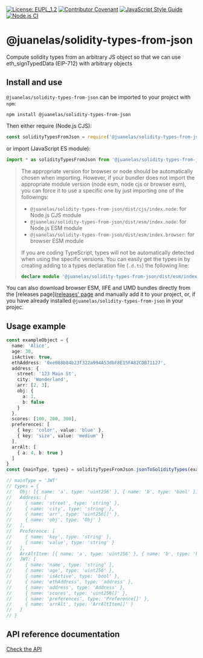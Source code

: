 [![License: EUPL_1.2](https://img.shields.io/badge/License-EUPL_1.2-yellow.svg)](LICENSE)
[![Contributor Covenant](https://img.shields.io/badge/Contributor%20Covenant-2.1-4baaaa.svg)](CODE_OF_CONDUCT.md)
[![JavaScript Style Guide](https://img.shields.io/badge/code_style-standard-brightgreen.svg)](https://standardjs.com)
[![Node.js CI](https://github.com/juanelas/solidity-types-from-json/actions/workflows/build-and-test.yml/badge.svg)](https://github.com/juanelas/solidity-types-from-json/actions/workflows/build-and-test.yml)

# @juanelas/solidity-types-from-json

Compute solidity types from an arbitrary JS object so that we can use eth_signTypedData (EIP-712) with arbitrary objects

## Install and use

`@juanelas/solidity-types-from-json` can be imported to your project with `npm`:

```console
npm install @juanelas/solidity-types-from-json
```

Then either require (Node.js CJS):

```javascript
const solidityTypesFromJson = require('@juanelas/solidity-types-from-json')
```

or import (JavaScript ES module):

```javascript
import * as solidityTypesFromJson from '@juanelas/solidity-types-from-json'
```

> The appropriate version for browser or node should be automatically chosen when importing. However, if your bundler does not import the appropriate module version (node esm, node cjs or browser esm), you can force it to use a specific one by just importing one of the followings:
>
> - `@juanelas/solidity-types-from-json/dist/cjs/index.node`: for Node.js CJS module
> - `@juanelas/solidity-types-from-json/dist/esm/index.node`: for Node.js ESM module
> - `@juanelas/solidity-types-from-json/dist/esm/index.browser`: for browser ESM module
>
> If you are coding TypeScript, types will not be automatically detected when using the specific versions. You can easily get the types in by creating adding to a types declaration file (`.d.ts`) the following line:
>
> ```typescript
> declare module '@juanelas/solidity-types-from-json/dist/esm/index.browser' // use the specific file you were importing
> ```

You can also download browser ESM, IIFE and UMD bundles directly from the [releases page]([releases' page](https://gitlab.com/juanelas/solidity-types-from-json/releases) and manually add it to your project, or, if you have already installed `@juanelas/solidity-types-from-json` in your projec.

## Usage example

```typescript
const exampleObject = {
  name: 'Alice',
  age: 30,
  isActive: true,
  ethAddress: '0xe688b84b23f322a994A53dbF8E15FA82CDB71127',
  address: {
    street: '123 Main St',
    city: 'Wonderland',
    arr: [2, 3],
    obj: {
      a: 1,
      b: false
    }
  },
  scores: [100, 200, 300],
  preferences: [
    { key: 'color', value: 'blue' },
    { key: 'size', value: 'medium' }
  ],
  arrAlt: [
    { a: 4, b: true }
  ]
}
const {mainType, types} = solidityTypesFromJson.jsonToSolidityTypes(exampleObject, { mainTypeName: 'JWT' })

// mainType = 'JWT'
// types = {
//   Obj: [{ name: 'a', type: 'uint256' }, { name: 'b', type: 'bool' }],
//   Address: [
//     { name: 'street', type: 'string' },
//     { name: 'city', type: 'string' },
//     { name: 'arr', type: 'uint256[]' },
//     { name: 'obj', type: 'Obj' }
//   ],
//   Preference: [
//     { name: 'key', type: 'string' },
//     { name: 'value', type: 'string' }
//   ],
//   ArrAltItem: [{ name: 'a', type: 'uint256' }, { name: 'b', type: 'bool' }],
//   JWT: [
//     { name: 'name', type: 'string' },
//     { name: 'age', type: 'uint256' },
//     { name: 'isActive', type: 'bool' },
//     { name: 'ethAddress', type: 'address' },
//     { name: 'address', type: 'Address' },
//     { name: 'scores', type: 'uint256[]' },
//     { name: 'preferences', type: 'Preference[]' },
//     { name: 'arrAlt', type: 'ArrAltItem[]' }
//   ]
// }
```

## API reference documentation

[Check the API](docs/API.md)
